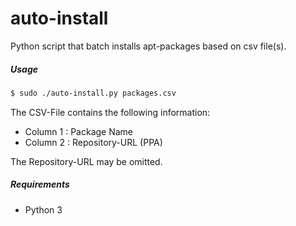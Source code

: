 auto-install
============

Python script that batch installs apt-packages based on csv file(s).

##### Usage

```bash
$ sudo ./auto-install.py packages.csv
```
The CSV-File contains the following information:
+ Column 1 : Package Name
+ Column 2 : Repository-URL (PPA)

The Repository-URL may be omitted.

##### Requirements

+ Python 3

